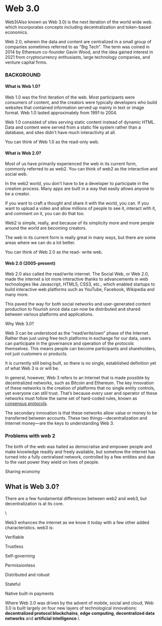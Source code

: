 # Web 3.0

Web3(Also known as Web 3.0) is the next iteration of the world wide web. which incorporates concepts including decentralization and token-based economics.&#x20;

&#x20;Web 2.0, wherein the data and content are centralized in a small group of companies sometimes referred to as "Big Tech". The term was coined in 2014 by Ethereum co-founder Gavin Wood, and the idea gained interest in 2021 from cryptocurrency enthusiasts, large technology companies, and venture capital firms.

### BACKGROUND

#### **What is Web 1.0?** <a href="#what-is-web-1-0" id="what-is-web-1-0"></a>

Web 1.0 was the first iteration of the web. Most participants were consumers of content, and the creators were typically developers who build websites that contained information served up mainly in text or image format. Web 1.0 lasted approximately from 1991 to 2004.

Web 1.0 consisted of sites serving static content instead of dynamic HTML. Data and content were served from a static file system rather than a database, and sites didn't have much interactivity at all.

You can think of Web 1.0 as the read-only web.

#### **What is Web 2.0?** <a href="#what-is-web-2-0" id="what-is-web-2-0"></a>

Most of us have primarily experienced the web in its current form, commonly referred to as web2. You can think of web2 as the interactive and social web.

In the web2 world, you don’t have to be a developer to participate in the creation process. Many apps are built in a way that easily allows anyone to be a creator.

If you want to craft a thought and share it with the world, you can. If you want to upload a video and allow millions of people to see it, interact with it, and comment on it, you can do that too.

Web2 is simple, really, and because of its simplicity more and more people around the world are becoming creators.

The web in its current form is really great in many ways, but there are some areas where we can do a lot better.

You can think of Web 2.0 as the read- write web.

#### **Web 2.0 (2005-present)**

Web 2.0 also called the read/write internet. The Social Web, or Web 2.0, made the internet a lot more interactive thanks to advancements in web technologies like Javascript, HTML5, CSS3, etc., which enabled startups to build interactive web platforms such as YouTube, Facebook, Wikipedia and many more.

This paved the way for both social networks and user-generated content production to flourish since data can now be distributed and shared between various platforms and applications.

Why Web 3.0?

Web 3 can be understood as the “read/write/own” phase of the Internet. Rather than just using free tech platforms in exchange for our data, users can participate in the governance and operation of the protocols themselves. This means people can become participants and shareholders, not just customers or products.

&#x20;It is currently still being built, so there is no single, established definition yet of what Web 3 is or will be.

In general, however, Web 3 refers to an Internet that is made possible by decentralized networks, such as Bitcoin and Ethereum. The key innovation of these networks is the creation of platforms that no single entity controls, yet everyone can still trust. That’s because every user and operator of these networks must follow the same set of hard-coded rules, known as [consensus protocols](https://decrypt.co/resources/consensus-protocols-what-are-they-guide-how-to-explainer).&#x20;

The secondary innovation is that these networks allow value or money to be transferred between accounts. These two things—decentralization and Internet money—are the keys to understanding Web 3.



### **Problems with web 2**

The birth of the web was hailed as democratise and empower people and make knowledge readily and freely available, but somehow the internet has turned into a fully centralised network, controlled by a few entities and due to the vast power they wield on lives of people.

Sharing economy&#x20;



## What is Web 3.0?

There are a few fundamental differences between web2 and web3, but decentralization is at its core.

\


Web3 enhances the internet as we know it today with a few other added characteristics. web3 is:

Verifiable

Trustless

Self-governing

Permissionless

Distributed and robust

Stateful

Native built-in payments

Where Web 2.0 was driven by the advent of mobile, social and cloud, Web 3.0 is built largely on four new layers of technological innovations: **decentralized protocol blockchains**, **edge computing**, **decentralized data networks** and **artificial intelligence**.\
